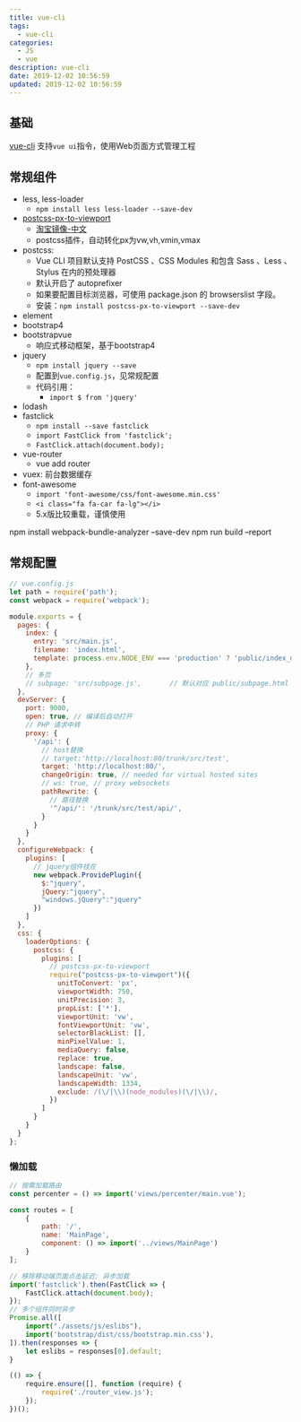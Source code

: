 ```yaml
---
title: vue-cli
tags: 
  - vue-cli
categories: 
  - JS
  - vue
description: vue-cli
date: 2019-12-02 10:56:59
updated: 2019-12-02 10:56:59
---
```


## 基础

[vue-cli](https://cli.vuejs.org/zh/)
支持`vue ui`指令，使用Web页面方式管理工程

## 常规组件

+ less, less-loader
  + `npm install less less-loader --save-dev`
+ [postcss-px-to-viewport](https://www.npmjs.com/package/postcss-px-to-viewport)
  + [淘宝镜像-中文](https://npm.taobao.org/package/postcss-px-to-viewport)
  + postcss插件，自动转化px为vw,vh,vmin,vmax
+ postcss:
  + Vue CLI 项目默认支持 PostCSS 、CSS Modules 和包含 Sass 、Less 、Stylus 在内的预处理器
  + 默认开启了 autoprefixer
  + 如果要配置目标浏览器，可使用 package.json 的 browserslist 字段。
  + 安装：`npm install postcss-px-to-viewport --save-dev`
+ element
+ bootstrap4
+ bootstrapvue
  + 响应式移动框架，基于bootstrap4
+ jquery
  + `npm install jquery --save`
  + 配置到`vue.config.js`，见常规配置
  + 代码引用：
    + `import $ from 'jquery'`
+ lodash
+ fastclick
  + `npm install --save fastclick`
  + `import FastClick from 'fastclick';`
  + `FastClick.attach(document.body);`
+ vue-router
  + vue add router
+ vuex: 前台数据缓存
+ font-awesome
  + `import 'font-awesome/css/font-awesome.min.css'`
  + `<i class="fa fa-car fa-lg"></i>`
  + 5.x版比较重载，谨慎使用

npm install webpack-bundle-analyzer –save-dev
npm run build –report

## 常规配置

```js
// vue.config.js
let path = require('path');
const webpack = require('webpack');

module.exports = {
  pages: {
    index: {
      entry: 'src/main.js',
      filename: 'index.html',
      template: process.env.NODE_ENV === 'production' ? 'public/index_dev.html' : 'public/index_build.html'
    },
    // 多页
    // subpage: 'src/subpage.js',       // 默认对应 public/subpage.html
  },
  devServer: {
    port: 9000,
    open: true, // 编译后自动打开
    // PHP 请求中转
    proxy: {
      '/api': {
        // host替换
        // target:'http://localhost:80/trunk/src/test',
        target: 'http://localhost:80/',
        changeOrigin: true, // needed for virtual hosted sites
        // ws: true, // proxy websockets
        pathRewrite: {
          // 路径替换
          '^/api/': '/trunk/src/test/api/',
        }
      }
    }
  },
  configureWebpack: {
    plugins: [
      // jquery组件挂在
      new webpack.ProvidePlugin({
        $:"jquery",
        jQuery:"jquery",
        "windows.jQuery":"jquery"
      })
    ]
  },
  css: {
    loaderOptions: {
      postcss: {
        plugins: [
          // postcss-px-to-viewport
          require("postcss-px-to-viewport")({
            unitToConvert: 'px',
            viewportWidth: 750,
            unitPrecision: 3,
            propList: ['*'],
            viewportUnit: 'vw',
            fontViewportUnit: 'vw',
            selectorBlackList: [],
            minPixelValue: 1,
            mediaQuery: false,
            replace: true,
            landscape: false,
            landscapeUnit: 'vw',
            landscapeWidth: 1334,
            exclude: /(\/|\\)(node_modules)(\/|\\)/,
          })
        ]
      }
    }
  }
};

```

### 懒加载

```js
// 按需加载路由
const percenter = () => import('views/percenter/main.vue');

const routes = [
    {
        path: '/',
        name: 'MainPage',
        component: () => import('../views/MainPage')
    }
];

// 移除移动端页面点击延迟: 异步加载
import('fastclick').then(FastClick => {
    FastClick.attach(document.body);
});
// 多个组件同时异步
Promise.all([
    import("./assets/js/eslibs"),
    import('bootstrap/dist/css/bootstrap.min.css'),
]).then(responses => {
    let eslibs = responses[0].default;
}

(() => {
    require.ensure([], function (require) {
        require('./router_view.js');
    });
})();
```
